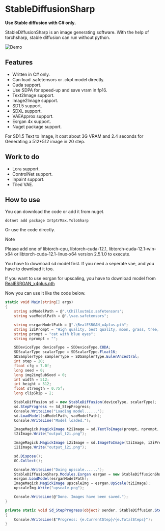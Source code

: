 # StableDiffusionSharp

**Use Stable diffusion with C# only.**

StableDiffusionSharp is an image generating software. With the help of torchsharp, stable diffusion can run without python.

![Demo](https://github.com/user-attachments/assets/6924f4fa-0c5b-495c-81a8-3bcaf9b7d6e6)

## Features

- Written in C# only.
- Can load .safetensors or .ckpt model directly.
- Cuda support.
- Use SDPA for speed-up and save vram in fp16.
- Text2Image support.
- Image2Image support.
- SD1.5 support.
- SDXL support.
- VAEApprox support.
- Esrgan 4x support.
- Nuget package support.

For SD1.5 Text to Image, it cost about 3G VRAM and 2.4 seconds for Generating a 512*512 image in 20 step.

## Work to do

- Lora support.
- ControlNet support.
- Inpaint support.
- Tiled VAE.

## How to use

You can download the code or add it from nuget.

    dotnet add package IntptrMax.YoloSharp

Or use the code directly.

> [!NOTE]
> Please add one of libtorch-cpu, libtorch-cuda-12.1, libtorch-cuda-12.1-win-x64 or libtorch-cuda-12.1-linux-x64 version 2.5.1.0 to execute.

You have to download sd model first. If you need a seperate vae, and you have to download it too. 


If you want to use esrgan for upscaling, you have to download model from [RealESRGAN_x4plus.pth](https://github.com/xinntao/Real-ESRGAN/releases/download/v0.1.0/RealESRGAN_x4plus.pth)

Now you can use it like the code below.

``` C#
static void Main(string[] args)
{
    string sdModelPath = @".\Chilloutmix.safetensors";
    string vaeModelPath = @".\vae.safetensors";

    string esrganModelPath = @".\RealESRGAN_x4plus.pth";
    string i2iPrompt = "High quality, best quality, moon, grass, tree, boat.";
    string prompt = "cat with blue eyes";
    string nprompt = "";

    SDDeviceType deviceType = SDDeviceType.CUDA;
    SDScalarType scalarType = SDScalarType.Float16;
    SDSamplerType samplerType = SDSamplerType.EulerAncestral;
    int step = 20;
    float cfg = 7.0f;
    long seed = 0;
    long img2imgSubSeed = 0;
    int width = 512;
    int height = 512;
    float strength = 0.75f;
    long clipSkip = 2;

    StableDiffusion sd = new StableDiffusion(deviceType, scalarType);
    sd.StepProgress += Sd_StepProgress;
    Console.WriteLine("Loading model......");
    sd.LoadModel(sdModelPath, vaeModelPath);
    Console.WriteLine("Model loaded.");

    ImageMagick.MagickImage t2iImage = sd.TextToImage(prompt, nprompt, clipSkip, width, height, step, seed, cfg, samplerType);
    t2iImage.Write("output_t2i.png");

    ImageMagick.MagickImage i2iImage = sd.ImageToImage(t2iImage, i2iPrompt, nprompt, clipSkip, step, strength, seed, img2imgSubSeed, cfg, samplerType);
    i2iImage.Write("output_i2i.png");

    sd.Dispose();
    GC.Collect();

    Console.WriteLine("Doing upscale......");
    StableDiffusionSharp.Modules.Esrgan esrgan = new StableDiffusionSharp.Modules.Esrgan(deviceType: deviceType, scalarType: scalarType);
    esrgan.LoadModel(esrganModelPath);
    ImageMagick.MagickImage upscaleImg = esrgan.UpScale(t2iImage);
    upscaleImg.Write("upscale.png");

    Console.WriteLine(@"Done. Images have been saved.");
}

private static void Sd_StepProgress(object? sender, StableDiffusion.StepEventArgs e)
{
    Console.WriteLine($"Progress: {e.CurrentStep}/{e.TotalSteps}");
}
